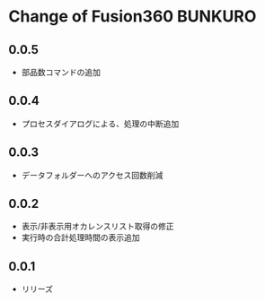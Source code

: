 # Change of Fusion360 BUNKURO

## 0.0.5
- 部品数コマンドの追加

## 0.0.4
- プロセスダイアログによる、処理の中断追加

## 0.0.3
- データフォルダーへのアクセス回数削減

## 0.0.2
- 表示/非表示用オカレンスリスト取得の修正
- 実行時の合計処理時間の表示追加

## 0.0.1
- リリーズ
